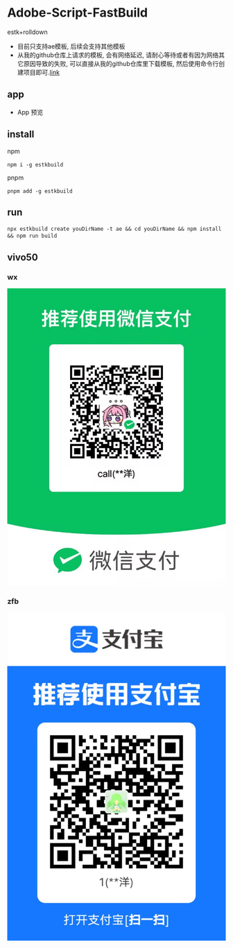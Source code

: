 # Adobe-Script-FastBuild

estk+rolldown

- 目前只支持ae模板, 后续会支持其他模板
- 从我的github仓库上请求的模板, 会有网络延迟, 请耐心等待或者有因为网络其它原因导致的失败, 可以直接从我的github仓库里下载模板,
然后使用命令行创建项目即可.[link](https://github.com/zHaOdANiuu/AdobeScriptTemplate)

## app
- App 预览
[](./public/app.png)

## install
npm
```
npm i -g estkbuild
```
pnpm
```
pnpm add -g estkbuild
```

## run
```
npx estkbuild create youDirName -t ae && cd youDirName && npm install && npm run build
```

## vivo50

### wx
![](./public/wx.jpg)
### zfb
![](./public/zfb.jpg)
